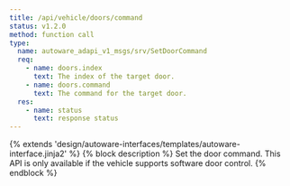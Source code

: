 ```yaml
---
title: /api/vehicle/doors/command
status: v1.2.0
method: function call
type:
  name: autoware_adapi_v1_msgs/srv/SetDoorCommand
  req:
    - name: doors.index
      text: The index of the target door.
    - name: doors.command
      text: The command for the target door.
  res:
    - name: status
      text: response status
---
```


{% extends 'design/autoware-interfaces/templates/autoware-interface.jinja2' %}
{% block description %}
Set the door command. This API is only available if the vehicle supports software door control.
{% endblock %}

